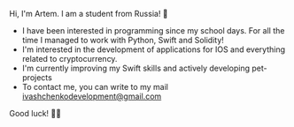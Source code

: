Hi, I'm Artem. I am a student from Russia! 👋
- I have been interested in programming since my school days. For all the time I managed to work with Python, Swift and Solidity!
- I'm interested in the development of applications for IOS and everything related to cryptocurrency.
- I'm currently improving my Swift skills and actively developing pet-projects
- To contact me, you can write to my mail ivashchenkodevelopment@gmail.com

Good luck! ✌🏻
